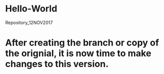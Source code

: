 # Hello-World
Repository_12NOV2017
# After creating the branch or copy of the orignial, it is now time to make changes to this version.
